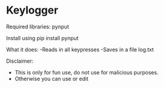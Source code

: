 # Keylogger

Required libraries:
  pynput
  
Install using pip install pynput

What it does:
  -Reads in all keypresses
  -Saves in a file log.txt
  
Disclaimer:
  - This is only for fun use, do not use for malicious purposes.
  - Otherwise you can use or edit
